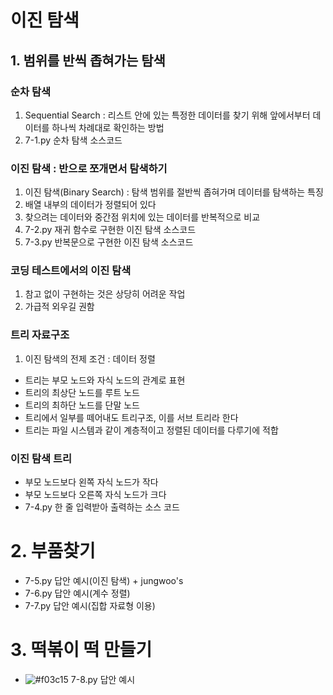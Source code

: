 # 이진 탐색

## 1. 범위를 반씩 좁혀가는 탐색
### 순차 탐색
   1. Sequential Search : 리스트 안에 있는 특정한 데이터를 찾기 위해 앞에서부터 데이터를 하나씩 차례대로 확인하는 방법
   2. 7-1.py 순차 탐색 소스코드

### 이진 탐색 : 반으로 쪼개면서 탐색하기
   1. 이진 탐색(Binary Search) : 탐색 범위를 절반씩 좁혀가며 데이터를 탐색하는 특징
   2. 배열 내부의 데이터가 정렬되어 있다
   3. 찾으려는 데이터와 중간점 위치에 있는 데이터를 반복적으로 비교
   4. 7-2.py 재귀 함수로 구현한 이진 탐색 소스코드
   5. 7-3.py 반복문으로 구현한 이진 탐색 소스코드

### 코딩 테스트에서의 이진 탐색
   1. 참고 없이 구현하는 것은 상당히 어려운 작업
   2. 가급적 외우길 권함

### 트리 자료구조
   1. 이진 탐색의 전제 조건 : 데이터 정렬
   - 트리는 부모 노드와 자식 노드의 관계로 표현
   - 트리의 최상단 노드를 루트 노드
   - 트리의 최하단 노드를 단말 노드
   - 트리에서 일부를 떼어내도 트리구조, 이를 서브 트리라 한다
   - 트리는 파일 시스템과 같이 계층적이고 정렬된 데이터를 다루기에 적합

### 이진 탐색 트리
   - 부모 노드보다 왼쪽 자식 노드가 작다
   - 부모 노드보다 오른쪽 자식 노드가 크다
   - 7-4.py 한 줄 입력받아 출력하는 소스 코드

# 2. 부품찾기
   - 7-5.py 답안 예시(이진 탐색) + jungwoo's
   - 7-6.py 답안 예시(계수 정렬)
   - 7-7.py 답안 예시(집합 자료형 이용)

# 3. 떡볶이 떡 만들기
   - ![#f03c15](https://via.placeholder.com/15/f03c15/000000?text=+) 7-8.py 답안 예시